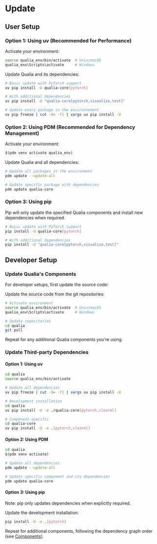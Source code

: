 # Update

## User Setup

### Option 1: Using uv (Recommended for Performance)

Activate your environment:
```bash
source qualia_env/bin/activate  # Unix/macOS
qualia_env\Scripts\activate     # Windows
```

Update Qualia and its dependencies:
```bash
# Basic update with PyTorch support
uv pip install -U qualia-core[pytorch]

# With additional dependencies
uv pip install -U "qualia-core[pytorch,visualize,test]"

# Update every package in the environnement
uv pip freeze | cut -d= -f1 | xargs uv pip install -U
```

### Option 2: Using PDM (Recommended for Dependency Management)

Activate your environment:
```bash
$(pdm venv activate qualia_env)
```

Update Qualia and all dependencies:
```bash
# Update all packages in the environment
pdm update --update-all

# Update specific package with dependencies
pdm update qualia-core
```

### Option 3: Using pip

Pip will only update the specified Qualia components and install new dependencies when required.

```bash
# Basic update with PyTorch support
pip install -U qualia-core[pytorch]

# With additional dependencies
pip install -U "qualia-core[pytorch,visualize,test]"
```

## Developer Setup

### Update Qualia's Components

For developer setups, first update the source code:

Update the source code from the git repositories:
```bash
# Activate environment
source qualia_env/bin/activate  # Unix/macOS
qualia_env\Scripts\activate     # Windows

# Update repositories
cd qualia
git pull
```

Repeat for any additional Qualia components you're using.

### Update Third-party Dependencies

#### Option 1: Using uv

```bash
cd qualia
source qualia_env/bin/activate

# Update all dependencies
uv pip freeze | cut -d= -f1 | xargs uv pip install -U

# Development installation
cd qualia
uv pip install -U -e ./qualia-core[pytorch,clearml]

# Component-specific
cd qualia-core
uv pip install -U -e .[pytorch,clearml]
```

#### Option 2: Using PDM

```bash
cd qualia
$(pdm venv activate)

# Update all dependencies
pdm update --update-all

# Update specific component and its dependencies
pdm update qualia-core
```

#### Option 3: Using pip

Note: pip only updates dependencies when explicitly required.

Update the development installation:
```bash
pip install -U -e .[pytorch]
```

Repeat for additional components, following the dependency graph order (see [Components](../UserGuide/Components)).

